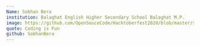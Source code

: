 ```yaml
---
Name: Sobhan Bera
institution: Balaghat English Higher Secondary School Balaghat M.P.
image: https://github.com/OpenSouceCode/Hacktoberfest2020/blob/master/static/images/SobhanBera.jpg
quote: Coding is Fun
github: SobhanBera
---
```

